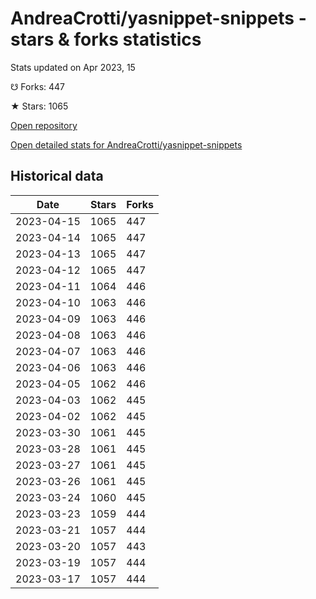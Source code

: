 # AndreaCrotti/yasnippet-snippets - stars & forks statistics

Stats updated on Apr 2023, 15

☋ Forks: 447

★ Stars: 1065

[Open repository](https://github.com/AndreaCrotti/yasnippet-snippets)

[Open detailed stats for AndreaCrotti/yasnippet-snippets](https://reviewgithub.com/rep/AndreaCrotti/yasnippet-snippets)

## Historical data
| Date | Stars | Forks |
|------|-------|-------|
| 2023-04-15 | 1065 | 447 | 
| 2023-04-14 | 1065 | 447 | 
| 2023-04-13 | 1065 | 447 | 
| 2023-04-12 | 1065 | 447 | 
| 2023-04-11 | 1064 | 446 | 
| 2023-04-10 | 1063 | 446 | 
| 2023-04-09 | 1063 | 446 | 
| 2023-04-08 | 1063 | 446 | 
| 2023-04-07 | 1063 | 446 | 
| 2023-04-06 | 1063 | 446 | 
| 2023-04-05 | 1062 | 446 | 
| 2023-04-03 | 1062 | 445 | 
| 2023-04-02 | 1062 | 445 | 
| 2023-03-30 | 1061 | 445 | 
| 2023-03-28 | 1061 | 445 | 
| 2023-03-27 | 1061 | 445 | 
| 2023-03-26 | 1061 | 445 | 
| 2023-03-24 | 1060 | 445 | 
| 2023-03-23 | 1059 | 444 | 
| 2023-03-21 | 1057 | 444 | 
| 2023-03-20 | 1057 | 443 | 
| 2023-03-19 | 1057 | 444 | 
| 2023-03-17 | 1057 | 444 | 


